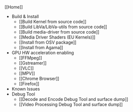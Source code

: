 [[Home]]

- Build & Install
    - [[Build Kernel from source code]]
    - [[Build LibVa/LibVa-utils from source code]]
    - [[Build media-driver from source code]]
    - [[Media Driver Shaders (EU Kernels)]]
    - [[Install from OSV package]]
    - [[Install from Agama]]
- GPU HW acceleration enabling
    - [[FFMpeg]]
    - [[Gstreamer]]
    - [[VLC]]
    - [[MPV]]
    - [[Chrome Browser]]
    - [[Firefox]]
- Known Issues
- Debug Tool
    - [[Decode and Encode Debug Tool and surface dump]]
    - [[Video Processing Debug Tool and surface dump]]